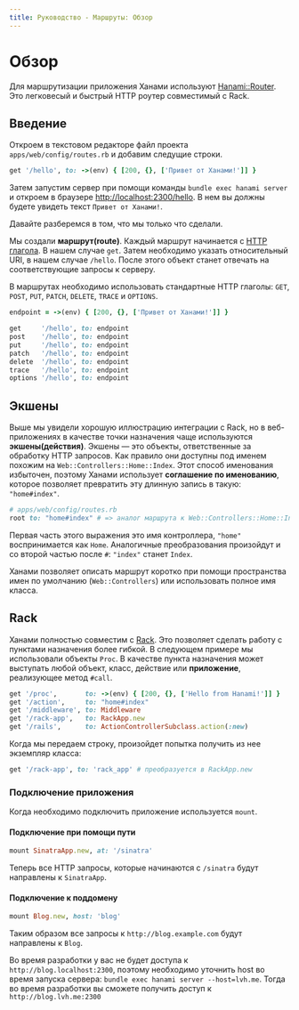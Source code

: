 ```yaml
---
title: Руководство - Маршруты: Обзор
---
```


# Обзор

Для маршрутизации приложения Ханами используют [Hanami::Router](https://github.com/hanami/router). Это легковесый и быстрый HTTP роутер совместимый с Rack.  

## Введение

Откроем в текстовом редакторе файл проекта `apps/web/config/routes.rb` и добавим следущие строки.

```ruby
get '/hello', to: ->(env) { [200, {}, ['Привет от Ханами!']] }
```

Затем запустим сервер при помощи команды `bundle exec hanami server` и откроем в браузере [http://localhost:2300/hello](http://localhost:2300/hello). В нем вы должны будете увидеть текст `Привет от Ханами!`.

Давайте разберемся в том, что мы только что сделали.

Мы создали **маршрут(route)**. Каждый маршрут начинается с [HTTP глагола](http://www.w3.org/Protocols/rfc2616/rfc2616-sec9.html). В нашем случае `get`.
Затем необходимо указать относительный URI, в нашем случае `/hello`. После этого объект станет отвечать на соответствующие запросы к серверу.

В маршрутах необходимо использовать стандартные HTTP глаголы: `GET`, `POST`, `PUT`, `PATCH`, `DELETE`, `TRACE` и `OPTIONS`.

```ruby
endpoint = ->(env) { [200, {}, ['Привет от Ханами!']] }

get     '/hello', to: endpoint
post    '/hello', to: endpoint
put     '/hello', to: endpoint
patch   '/hello', to: endpoint
delete  '/hello', to: endpoint
trace   '/hello', to: endpoint
options '/hello', to: endpoint
```

## Экшены

Выше мы увидели хорошую иллюстрацию интеграции с Rack, но в веб-приложениях в качестве точки назначения чаще используются **экшены(действия)**.
Экшены — это объекты, ответственные за обработку HTTP запросов.
Как правило они доступны под именем похожим на `Web::Controllers::Home::Index`. Этот способ именования избыточен, поэтому Ханами использует **соглашение по именованию**, которое позволяет превратить эту длинную запись в такую: `"home#index"`.

```ruby
# apps/web/config/routes.rb
root to: "home#index" # => аналог маршрута к Web::Controllers::Home::Index
```
Первая часть этого выражения это имя контроллера, `"home"` воспринимается как `Home`.
Аналогичные преобразования произойдут и со второй частью после `#`: `"index"` станет `Index`.

Ханами позволяет описать маршрут коротко при помощи пространства имен по умолчанию (`Web::Controllers`)  или использовать полное имя класса.

## Rack

Ханами полностью совместим с [Rack](http://www.rubydoc.info/github/rack/rack/master/file/SPEC). Это позволяет сделать работу с пунктами назначения более гибкой.
В следующем примере мы использовали объекты `Proc`.
В качестве пункта назначения может выступать любой объект, класс, действие или **приложение**, реализующее метод `#call`.

```ruby
get '/proc',       to: ->(env) { [200, {}, ['Hello from Hanami!']] }
get '/action',     to: "home#index"
get '/middleware', to: Middleware
get '/rack-app',   to: RackApp.new
get '/rails',      to: ActionControllerSubclass.action(:new)
```
Когда мы передаем строку, произойдет попытка получить из нее экземпляр класса:

```ruby
get '/rack-app', to: 'rack_app' # преобразуется в RackApp.new
```

### Подключение приложения

Когда необходимо подключить приложение используется `mount`.

#### Подключение при помощи пути

```ruby
mount SinatraApp.new, at: '/sinatra'
```
Теперь все HTTP запросы, которые начинаются с `/sinatra` будут направлены к `SinatraApp`.

#### Подключение к поддомену

```ruby
mount Blog.new, host: 'blog'
```

Таким образом все запросы к `http://blog.example.com` будут направлены к `Blog`.

<p class="notice">
  Во время разработки у вас не будет доступа к <code>http://blog.localhost:2300</code>,
  поэтому необходимо уточнить host во время запуска сервера:
  <code>bundle exec hanami server --host=lvh.me</code>.
  Тогда во время разработки вы сможете получить доступ к <code>http://blog.lvh.me:2300</code>
</p>

